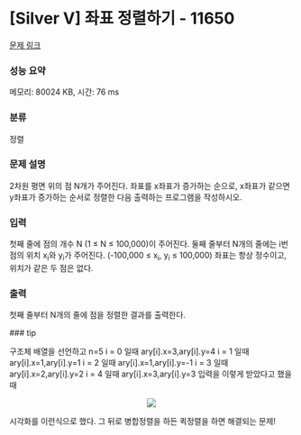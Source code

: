 # [Silver V] 좌표 정렬하기 - 11650 

[문제 링크](https://www.acmicpc.net/problem/11650) 

### 성능 요약

메모리: 80024 KB, 시간: 76 ms

### 분류

정렬

### 문제 설명

<p>2차원 평면 위의 점 N개가 주어진다. 좌표를 x좌표가 증가하는 순으로, x좌표가 같으면 y좌표가 증가하는 순서로 정렬한 다음 출력하는 프로그램을 작성하시오.</p>

### 입력 

 <p>첫째 줄에 점의 개수 N (1 ≤ N ≤ 100,000)이 주어진다. 둘째 줄부터 N개의 줄에는 i번점의 위치 x<sub>i</sub>와 y<sub>i</sub>가 주어진다. (-100,000 ≤ x<sub>i</sub>, y<sub>i</sub> ≤ 100,000) 좌표는 항상 정수이고, 위치가 같은 두 점은 없다.</p>

### 출력 

 <p>첫째 줄부터 N개의 줄에 점을 정렬한 결과를 출력한다.</p>
### tip

구조체 배열을 선언하고
n=5
i = 0 일때 ary[i].x=3,ary[i].y=4
i = 1 일때 ary[i].x=1,ary[i].y=1
i = 2 일때 ary[i].x=1,ary[i].y=-1
i = 3 일때 ary[i].x=2,ary[i].y=2
i = 4 일때 ary[i].x=3,ary[i].y=3
입력을 이렇게 받았다고 했을때

<p align="center">
  <img src="https://github.com/thunder0902/Algorithm/assets/76557909/9a04f9f5-3068-46a2-a16c-1a8b5638ebcb">
</p>
시각화를 이런식으로 했다.
그 뒤로 병합정렬을 하든 퀵정렬을 하면 해결되는 문제!
